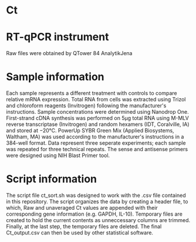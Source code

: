 # Ct

# RT-qPCR instrument 
Raw files were obtained by QTower 84 AnalytikJena

# Sample information
Each sample represents a different treatment with controls to compare relative mRNA expression. Total RNA from cells was extracted using Trizol and chloroform reagents (Invitrogen) following the manufacturer's instructions. Sample concentrations were determined using Nanodrop One. First-strand cDNA synthesis was performed on 5µg total RNA using M-MLV reverse transcriptase (Invitrogen) and random hexamers (IDT, Coralville, IA) and stored at −20°C. PowerUp SYBR Green Mix (Applied Biosystems, Waltham, MA) was used according to the manufacturer's instructions in a 384-well format. Data represent three seperate experiments; each sample was repeated for three technical repeats. The sense and antisense primers were designed using NIH Blast Primer tool.

# Script information
The script file ct_sort.sh was designed to work with the .csv file contained in this repository. The script organizes the data by creating a header file, to which, Raw and unaveraged Ct values are appended with their corresponding gene information (e.g. GAPDH, IL-10). Temporary files are created to hold the current contents as unneccessary columns are trimmed. Finally, at the last step, the temporary files are deleted. The final Ct_output.csv can then be used by other statistical software.
